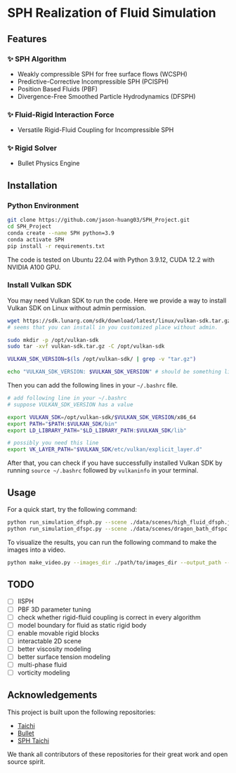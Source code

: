 # SPH Realization of Fluid Simulation

## Features

### ✨ SPH Algorithm
+ Weakly compressible SPH for free surface flows (WCSPH)
+ Predictive-Corrective Incompressible SPH (PCISPH)
+ Position Based Fluids (PBF)
+ Divergence-Free Smoothed Particle Hydrodynamics (DFSPH)

### ✨ Fluid-Rigid Interaction Force
+ Versatile Rigid-Fluid Coupling for Incompressible SPH

### ✨ Rigid Solver
+ Bullet Physics Engine

## Installation

### Python Environment
```bash
git clone https://github.com/jason-huang03/SPH_Project.git
cd SPH_Project
conda create --name SPH python=3.9
conda activate SPH
pip install -r requirements.txt
```

The code is tested on Ubuntu 22.04 with Python 3.9.12, CUDA 12.2 with NVIDIA A100 GPU.

### Install Vulkan SDK
You may need Vulkan SDK to run the code. Here we provide a way to install Vulkan SDK on Linux without admin permission. 

```bash
wget https://sdk.lunarg.com/sdk/download/latest/linux/vulkan-sdk.tar.gz -O vulkan-sdk.tar.gz
# seems that you can install in you customized place without admin.

sudo mkdir -p /opt/vulkan-sdk
sudo tar -xvf vulkan-sdk.tar.gz -C /opt/vulkan-sdk

VULKAN_SDK_VERSION=$(ls /opt/vulkan-sdk/ | grep -v "tar.gz")

echo "VULKAN_SDK_VERSION: $VULKAN_SDK_VERSION" # should be something like 1.3.268.0
```
Then you can add the following lines in your `~/.bashrc` file.
```bash
# add following line in your ~/.bashrc
# suppose VULKAN_SDK_VERSION has a value

export VULKAN_SDK=/opt/vulkan-sdk/$VULKAN_SDK_VERSION/x86_64
export PATH="$PATH:$VULKAN_SDK/bin"
export LD_LIBRARY_PATH="$LD_LIBRARY_PATH:$VULKAN_SDK/lib"

# possibly you need this line
export VK_LAYER_PATH="$VULKAN_SDK/etc/vulkan/explicit_layer.d"

```

After that, you can check if you have successfully installed Vulkan SDK by running `source ~/.bashrc` followed by `vulkaninfo` in your terminal.

## Usage
For a quick start, try the following command:
```bash
python run_simulation_dfsph.py --scene ./data/scenes/high_fluid_dfsph.json
python run_simulation_dfspc.py --scene ./data/scenes/dragon_bath_dfspc.json
```

To visualize the results, you can run the following command to make the images into a video.

```bash
python make_video.py --images_dir ./path/to/images_dir --output_path --video.mp4 --fps 20
```

## TODO
- [ ] IISPH
- [ ] PBF 3D parameter tuning
- [ ] check whether rigid-fluid coupling is correct in every algorithm
- [ ] model boundary for fluid as static rigid body
- [ ] enable movable rigid blocks
- [ ] interactable 2D scene
- [ ] better viscosity modeling
- [ ] better surface tension modeling
- [ ] multi-phase fluid
- [ ] vorticity modeling

## Acknowledgements
This project is built upon the following repositories:
+ [Taichi](https://github.com/taichi-dev/taichi)
+ [Bullet](https://github.com/bulletphysics/bullet3)
+ [SPH Taichi](https://github.com/erizmr/SPH_Taichi)

We thank all contributors of these repositories for their great work and open source spirit.
